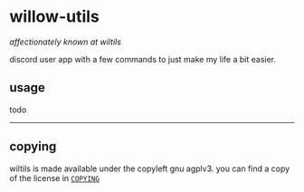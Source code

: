 # willow-utils

*affectionately known at wiltils*

discord user app with a few commands to just make my life a bit easier.

## usage

todo

---

## copying

wiltils is made available under the copyleft gnu agplv3. you can find a copy
of the license in [`COPYING`](./COPYING)

